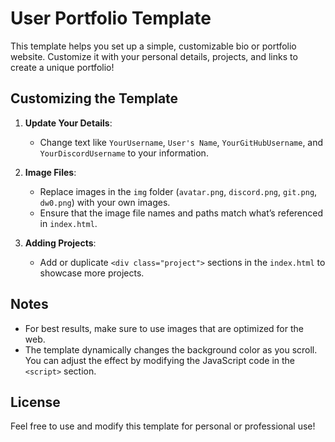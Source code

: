 # User Portfolio Template

This template helps you set up a simple, customizable bio or portfolio website. Customize it with your personal details, projects, and links to create a unique portfolio!

## Customizing the Template

1. **Update Your Details**:
   - Change text like `YourUsername`, `User's Name`, `YourGitHubUsername`, and `YourDiscordUsername` to your information.

2. **Image Files**:
   - Replace images in the `img` folder (`avatar.png`, `discord.png`, `git.png`, `dw0.png`) with your own images.
   - Ensure that the image file names and paths match what’s referenced in `index.html`.

3. **Adding Projects**:
   - Add or duplicate `<div class="project">` sections in the `index.html` to showcase more projects.

## Notes

- For best results, make sure to use images that are optimized for the web.
- The template dynamically changes the background color as you scroll. You can adjust the effect by modifying the JavaScript code in the `<script>` section.
  
## License

Feel free to use and modify this template for personal or professional use!

